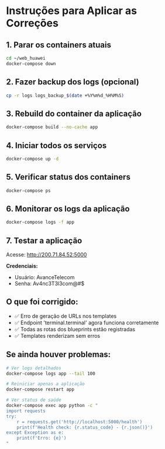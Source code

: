 # Instruções para Aplicar as Correções

## 1. Parar os containers atuais
```bash
cd ~/web_huawei
docker-compose down
```

## 2. Fazer backup dos logs (opcional)
```bash
cp -r logs logs_backup_$(date +%Y%m%d_%H%M%S)
```

## 3. Rebuild do container da aplicação
```bash
docker-compose build --no-cache app
```

## 4. Iniciar todos os serviços
```bash
docker-compose up -d
```

## 5. Verificar status dos containers
```bash
docker-compose ps
```

## 6. Monitorar os logs da aplicação
```bash
docker-compose logs -f app
```

## 7. Testar a aplicação
Acesse: http://200.71.84.52:5000

**Credenciais:**
- Usuário: AvanceTelecom
- Senha: Av4nc3T3l3com@#$

## O que foi corrigido:
- ✅ Erro de geração de URLs nos templates
- ✅ Endpoint 'terminal.terminal' agora funciona corretamente
- ✅ Todas as rotas dos blueprints estão registradas
- ✅ Templates renderizam sem erros

## Se ainda houver problemas:
```bash
# Ver logs detalhados
docker-compose logs app --tail 100

# Reiniciar apenas a aplicação
docker-compose restart app

# Ver status de saúde
docker-compose exec app python -c "
import requests
try:
    r = requests.get('http://localhost:5000/health')
    print(f'Health check: {r.status_code} - {r.json()}')
except Exception as e:
    print(f'Erro: {e}')
" 